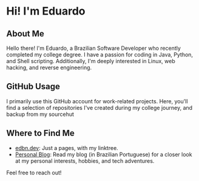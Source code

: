 # Hi! I'm Eduardo

## About Me

Hello there! I'm Eduardo, a Brazilian Software Developer who recently completed my college degree. I have a passion for coding in Java, Python, and Shell scripting. Additionally, I'm deeply interested in Linux, web hacking, and reverse engineering.

## GitHub Usage

I primarily use this GitHub account for work-related projects. Here, you'll find a selection of repositories I've created during my college journey, and backup from my sourcehut

## Where to Find Me

- [edbn.dev](https://edbn.dev): Just a pages, with my linktree.
- [Personal Blog](https://eduardoroboto.net/): Read my blog (in Brazilian Portuguese) for a closer look at my personal interests, hobbies, and tech adventures.

Feel free to reach out!
